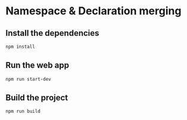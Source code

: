 # Namespace & Declaration merging

## Install the dependencies

```bash
npm install
```

## Run the web app

```bash
npm run start-dev
```

## Build the project

```bash
npm run build
```
